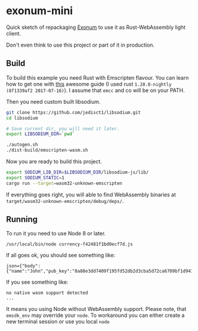 # exonum-mini

Quick sketch of repackaging [Exonum](https://github.com/exonum/exonum) to use it as Rust-WebAssembly light client.

Don't even think to use this project or part of it in production.

## Build

To build this example you need Rust with Emscripten flavour. You can learn how to get one with [this](https://hackernoon.com/compiling-rust-to-webassembly-guide-411066a69fde) awesome guide (I used rust `1.20.0-nightly (8f1339af2 2017-07-16)`). I assume that `emcc` and co will be on your PATH.

Then you need custom built libsodium.

```sh
git clone https://github.com/jedisct1/libsodium.git
cd libsodium

# Save current dir, you will need it later.
export LIBSODIUM_DIR=`pwd`

./autogen.sh
./dist-build/emscripten-wasm.sh
```

Now you are ready to build this project.

```sh
export SODIUM_LIB_DIR=$LIBSODIUM_DIR/libsodium-js/lib/
export SODIUM_STATIC=1
cargo run --target=wasm32-unknown-emscripten
```

If everything goes right, you will able to find WebAssembly binaries at `target/wasm32-unknown-emscripten/debug/deps/`.

## Running

To run it you need to use Node 8 or later. 

```
/usr/local/bin/node currency-f42481f1bd0ecf7d.js
```

If all goes ok, you should see something like:
```
json={"body":{"name":"John","pub_key":"8a88e3dd7409f195fd52db2d3cba5d72ca6709bf1d94121bf3748801b40f6f5c"},"message_id":1,"network_id":0,"protocol_version":0,"service_id":1,"signature":"db68168fcc45befc88b98417bf593ea7bc6bd2d387e3718273ad605cfcf3c709e700d7ba4e4fe112beb16ac0d950bd849d29b93d2fb54432c1ba4aeb75f3c306"}
```

If you see something like:

```
no native wasm support detected
...
```

It means you using Node without WebAssembly support.
Please note, that `emsdk_env` may override your `node`. To workaround you can either create a new terminal session or use you local `node`

